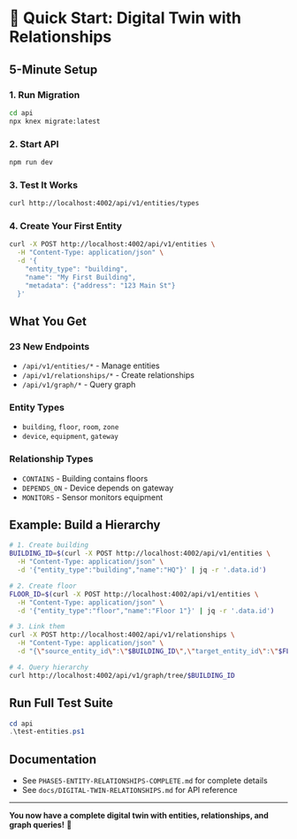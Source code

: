 # 🚀 Quick Start: Digital Twin with Relationships

## 5-Minute Setup

### 1. Run Migration
```bash
cd api
npx knex migrate:latest
```

### 2. Start API
```bash
npm run dev
```

### 3. Test It Works
```bash
curl http://localhost:4002/api/v1/entities/types
```

### 4. Create Your First Entity
```bash
curl -X POST http://localhost:4002/api/v1/entities \
  -H "Content-Type: application/json" \
  -d '{
    "entity_type": "building",
    "name": "My First Building",
    "metadata": {"address": "123 Main St"}
  }'
```

## What You Get

### 23 New Endpoints
- `/api/v1/entities/*` - Manage entities
- `/api/v1/relationships/*` - Create relationships
- `/api/v1/graph/*` - Query graph

### Entity Types
- `building`, `floor`, `room`, `zone`
- `device`, `equipment`, `gateway`

### Relationship Types
- `CONTAINS` - Building contains floors
- `DEPENDS_ON` - Device depends on gateway
- `MONITORS` - Sensor monitors equipment

## Example: Build a Hierarchy

```bash
# 1. Create building
BUILDING_ID=$(curl -X POST http://localhost:4002/api/v1/entities \
  -H "Content-Type: application/json" \
  -d '{"entity_type":"building","name":"HQ"}' | jq -r '.data.id')

# 2. Create floor
FLOOR_ID=$(curl -X POST http://localhost:4002/api/v1/entities \
  -H "Content-Type: application/json" \
  -d '{"entity_type":"floor","name":"Floor 1"}' | jq -r '.data.id')

# 3. Link them
curl -X POST http://localhost:4002/api/v1/relationships \
  -H "Content-Type: application/json" \
  -d "{\"source_entity_id\":\"$BUILDING_ID\",\"target_entity_id\":\"$FLOOR_ID\",\"relationship_type\":\"CONTAINS\"}"

# 4. Query hierarchy
curl http://localhost:4002/api/v1/graph/tree/$BUILDING_ID
```

## Run Full Test Suite

```powershell
cd api
.\test-entities.ps1
```

## Documentation
- See `PHASE5-ENTITY-RELATIONSHIPS-COMPLETE.md` for complete details
- See `docs/DIGITAL-TWIN-RELATIONSHIPS.md` for API reference

---

**You now have a complete digital twin with entities, relationships, and graph queries!** 🎉
